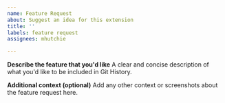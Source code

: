 ```yaml
---
name: Feature Request
about: Suggest an idea for this extension
title: ''
labels: feature request
assignees: mhutchie

---
```


**Describe the feature that you'd like**
A clear and concise description of what you'd like to be included in Git History.

**Additional context (optional)**
Add any other context or screenshots about the feature request here.
